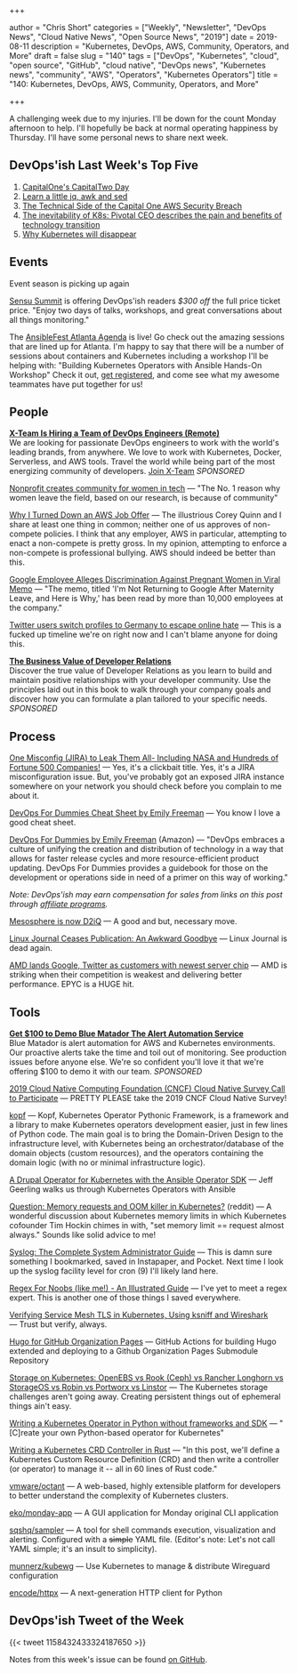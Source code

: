 +++

author = "Chris Short"
categories = ["Weekly", "Newsletter", "DevOps News", "Cloud Native News", "Open Source News", "2019"]
date = 2019-08-11
description = "Kubernetes, DevOps, AWS, Community, Operators, and More"
draft = false
slug = "140"
tags = ["DevOps", "Kubernetes", "cloud", "open source", "GitHub", "cloud native", "DevOps news", "Kubernetes news", "community", "AWS", "Operators", "Kubernetes Operators"]
title = "140: Kubernetes, DevOps, AWS, Community, Operators, and More"

+++

A challenging week due to my injuries. I'll be down for the count Monday afternoon to help. I'll hopefully be back at normal operating happiness by Thursday. I'll have some personal news to share next week.

## DevOps'ish Last Week's Top Five

1. [CapitalOne's CapitalTwo Day](https://www.lastweekinaws.com/blog/capitalones-capitaltwo-day/)
1. [Learn a little jq, awk and sed](https://letterstoanewdeveloper.com/2019/07/29/learn-a-little-jq-awk-and-sed/)
1. [The Technical Side of the Capital One AWS Security Breach](https://start.jcolemorrison.com/the-technical-side-of-the-capital-one-aws-security-breach/)
1. [The inevitability of K8s: Pivotal CEO describes the pain and benefits of technology transition](https://www.theregister.co.uk/2019/07/29/pivotal_ceo_interview/)
1. [Why Kubernetes will disappear](https://levelup.gitconnected.com/why-kubernetes-will-disappear-10ffcfb39f01?gi=9107aafda7ae)

## Events

Event season is picking up again

[Sensu Summit](https://ti.to/sensu/sensu-summit-2019/discount/DevOpsIsh) is offering DevOps'ish readers *$300 off* the full price ticket price. "Enjoy two days of talks, workshops, and great conversations about all things monitoring."

The [AnsibleFest Atlanta Agenda](https://cshort.co/fest) is live! Go check out the amazing sessions that are lined up for Atlanta. I'm happy to say that there will be a number of sessions about containers and Kubernetes including a workshop I'll be helping with: "Building Kubernetes Operators with Ansible Hands-On Workshop" Check it out, [get registered](https://cshort.co/fest-reg), and come see what my awesome teammates have put together for us!

## People

[**X-Team Is Hiring a Team of DevOps Engineers (Remote)**](https://cshort.co/2GImsty)  
We are looking for passionate DevOps engineers to work with the world's leading brands, from anywhere. We love to work with Kubernetes, Docker, Serverless, and AWS tools. Travel the world while being part of the most energizing community of developers. [Join X-Team](https://x-team.com/remote-devops-engineer-jobs/?utm_source=devopsish&utm_medium=email-ad) *SPONSORED*

[Nonprofit creates community for women in tech](https://www.wraltechwire.com/2019/08/07/non-profit-creates-community-for-women-in-tech/) — "The No. 1 reason why women leave the field, based on our research, is because of community"

[Why I Turned Down an AWS Job Offer](https://www.lastweekinaws.com/blog/why-i-turned-down-an-aws-job-offer/) — The illustrious Corey Quinn and I share at least one thing in common; neither one of us approves of non-compete policies. I think that any employer, AWS in particular, attempting to enact a non-compete is pretty gross. In my opinion, attempting to enforce a non-compete is professional bullying. AWS should indeed be better than this.

[Google Employee Alleges Discrimination Against Pregnant Women in Viral Memo](https://www.vice.com/en_us/article/59nmkx/google-employee-alleges-discrimination-against-pregnant-women-in-viral-memo) — "The memo, titled 'I'm Not Returning to Google After Maternity Leave, and Here is Why,' has been read by more than 10,000 employees at the company."

[Twitter users switch profiles to Germany to escape online hate](https://www.cnbc.com/2019/08/02/twitter-users-switch-profiles-to-germany-to-escape-online-hate.html) — This is a fucked up timeline we're on right now and I can't blame anyone for doing this.

[**The Business Value of Developer Relations**](https://cshort.co/2K9XsgV)  
Discover the true value of Developer Relations as you learn to build and maintain positive relationships with your developer community. Use the principles laid out in this book to walk through your company goals and discover how you can formulate a plan tailored to your specific needs. *SPONSORED*

## Process

[One Misconfig (JIRA) to Leak Them All- Including NASA and Hundreds of Fortune 500 Companies!](https://medium.com/@logicbomb_1/one-misconfig-jira-to-leak-them-all-including-nasa-and-hundreds-of-fortune-500-companies-a70957ef03c7) — Yes, it's a clickbait title. Yes, it's a JIRA misconfiguration issue. But, you've probably got an exposed JIRA instance somewhere on your network you should check before you complain to me about it.

[DevOps For Dummies Cheat Sheet by Emily Freeman](https://www.dummies.com/business/operations-management/devops-for-dummies-cheat-sheet/) — You know I love a good cheat sheet.

[DevOps For Dummies by Emily Freeman](https://amzn.to/2YWRrsr) (Amazon) — "DevOps embraces a culture of unifying the creation and distribution of technology in a way that allows for faster release cycles and more resource-efficient product updating. DevOps For Dummies provides a guidebook for those on the development or operations side in need of a primer on this way of working."

*Note: DevOps'ish may earn compensation for sales from links on this post through [affiliate programs](/terms/).*

[Mesosphere is now D2iQ](https://d2iq.com/blog/mesosphere-is-now-d2iq) — A good and but, necessary move.

[Linux Journal Ceases Publication: An Awkward Goodbye](https://www.linuxjournal.com/content/linux-journal-ceases-publication-awkward-goodbye) — Linux Journal is dead again.

[AMD lands Google, Twitter as customers with newest server chip](https://www.reuters.com/article/us-amd-alphabet-idUSKCN1UX2KL) — AMD is striking when their competition is weakest and delivering better performance. EPYC is a HUGE hit.

## Tools

[**Get $100 to Demo Blue Matador The Alert Automation Service**](https://cshort.co/2YKgZg4)  
Blue Matador is alert automation for AWS and Kubernetes environments. Our proactive alerts take the time and toil out of monitoring. See production issues before anyone else. We're so confident you'll love it that we're offering $100 to demo it with our team. *SPONSORED*

[2019 Cloud Native Computing Foundation (CNCF) Cloud Native Survey Call to Participate](https://www.cncf.io/blog/2019/08/08/2019-cncf-cloud-native-survey-call-to-participate/) — PRETTY PLEASE take the 2019 CNCF Cloud Native Survey!

[kopf](https://github.com/zalando-incubator/kopf) — Kopf, Kubernetes Operator Pythonic Framework, is a framework and a library to make Kubernetes operators development easier, just in few lines of Python code. The main goal is to bring the Domain-Driven Design to the infrastructure level, with Kubernetes being an orchestrator/database of the domain objects (custom resources), and the operators containing the domain logic (with no or minimal infrastructure logic).

[A Drupal Operator for Kubernetes with the Ansible Operator SDK](https://www.jeffgeerling.com/blog/2019/drupal-operator-kubernetes-ansible-operator-sdk) — Jeff Geerling walks us through Kubernetes Operators with Ansible

[Question: Memory requests and OOM killer in Kubernetes?](https://www.reddit.com/r/kubernetes/comments/clhi23/question_memory_requests_and_oom_killer_in/) (reddit) — A wonderful discussion about Kubernetes memory limits in which Kubernetes cofounder Tim Hockin chimes in with, "set memory limit == request almost always." Sounds like solid advice to me!

[Syslog: The Complete System Administrator Guide](https://devconnected.com/syslog-the-complete-system-administrator-guide/) — This is damn sure something I bookmarked, saved in Instapaper, and Pocket. Next time I look up the syslog facility level for cron (9) I'll likely land here.

[Regex For Noobs (like me!) - An Illustrated Guide](https://www.janmeppe.com/blog/regex-for-noobs/) — I've yet to meet a regex expert. This is another one of those things I saved everywhere.

[Verifying Service Mesh TLS in Kubernetes, Using ksniff and Wireshark](https://blog.getambassador.io/verifying-service-mesh-tls-in-kubernetes-using-ksniff-and-wireshark-454b1e3f4dc9) — Trust but verify, always.

[Hugo for GitHub Organization Pages](https://github.com/marketplace/actions/hugo-for-github-organization-pages) — GitHub Actions for building Hugo extended and deploying to a Github Organization Pages Submodule Repository

[Storage on Kubernetes: OpenEBS vs Rook (Ceph) vs Rancher Longhorn vs StorageOS vs Robin vs Portworx vs Linstor](http://vitobotta.com/2019/08/06/kubernetes-storage-openebs-rook-longhorn-storageos-robin-portworx/) — The Kubernetes storage challenges aren't going away. Creating persistent things out of ephemeral things ain't easy.

[Writing a Kubernetes Operator in Python without frameworks and SDK](https://medium.com/flant-com/kubernetes-operator-in-python-451f2d2e33f3) — "[C]reate your own Python-based operator for Kubernetes"

[Writing a Kubernetes CRD Controller in Rust](http://technosophos.com/2019/08/07/writing-a-kubernetes-controller-in-rust.html) — "In this post, we'll define a Kubernetes Custom Resource Definition (CRD) and then write a controller (or operator) to manage it -- all in 60 lines of Rust code."

[vmware/octant](https://github.com/vmware/octant) — A web-based, highly extensible platform for developers to better understand the complexity of Kubernetes clusters.

[eko/monday-app](https://github.com/eko/monday-app) — A GUI application for Monday original CLI application

[sqshq/sampler](https://github.com/sqshq/sampler) — A tool for shell commands execution, visualization and alerting. Configured with a ~~simple~~ YAML file. (Editor's note: Let's not call YAML simple; it's an insult to simplicity).

[munnerz/kubewg](https://github.com/munnerz/kubewg) — Use Kubernetes to manage & distribute Wireguard configuration

[encode/httpx](https://github.com/encode/httpx) — A next-generation HTTP client for Python

## DevOps'ish Tweet of the Week

{{< tweet 1158432433324187650 >}}

Notes from this week's issue can be found [on GitHub](https://github.com/chris-short/devopsish.com).
